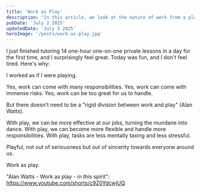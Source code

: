 ```yaml
---
title: 'Work as Play'
description: "In this article, we look at the nature of work from a playful perspective."
pubDate: 'July 2 2025'
updatedDate: 'July 3 2025'
heroImage: '/posts/work-as-play.jpg'
---
```

I just finished tutoring 14 one-hour one-on-one private lessons in a day for the first time, and I surprisingly feel great. Today was fun, and I don't feel tired. Here's why:

I worked as if I were playing.

Yes, work can come with many responsibilities.
Yes, work can come with immense risks.
Yes, work can be too great for us to handle.

But there doesn't need to be a "rigid division between work and play" (Alan Watts).

With play, we can be more effective at our jobs, turning the mundane into dance.
With play, we can become more flexible and handle more responsibilities.
With play, tasks are less mentally taxing and less stressful.

Playful, not out of seriousness but out of sincerity towards everyone around us.

Work as play.

"Alan Watts - Work as play - in this spirit":<br/>
https://www.youtube.com/shorts/c9Z0YdcwjUQ
